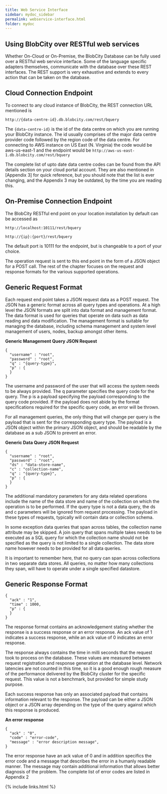 ```yaml
---
title: Web Service Interface
sidebar: mydoc_sidebar
permalink: webservice-interface.html
folder: mydoc
---
```


## Using BlobCity over RESTful web services

Whether On-Cloud or On-Premise, the BlobCity Database can be fully used over a RESTful web service interface. Some of the language specific adapters themselves, communicate with the database over these REST interfaces. The REST support is very exhaustive and extends to every action that can be taken on the database.

## Cloud Connection Endpoint
To connect to any cloud instance of BlobCity, the REST connection URL mentioned is

```
http://{data-centre-id}.db.blobcity.com/rest/bquery
```

The `{data-centre-id}` is the id of the data centre on which you are running your BlobCity instance. The id usually comprises of the major data centre provider code
followed by the region code of the data centre. For connecting to AWS instance on US East (N. Virginia) the code would be aws-us-east-1 and the endpoint would be `http://aws-us-east-1.db.blobcity.com/rest/bquery`

The complete list of upto date data centre codes can be found from the API details section on your cloud portal account. They are also mentioned in [Appendix 3] for quick reference, but you should note that the list is ever changing, and the Appendix 3 may be outdated, by the time you are reading this.

## On-Premise Connection Endpoint
The BlobCity RESTful end point on your location installation by default can be accessed as

`http://localhost:10111/rest/bquery`

`http://{ip}:{port}/rest/bquery`

The default port is 10111 for the endpoint, but is changeable to a port of your choice.

The operation request is sent to this end point in the form of a JSON object for a POST call. The rest of the chapter focuses on the request and response formats for the various supported operations.

## Generic Request Format
Each request end point takes a JSON request data as a POST request. The JSON has a generic format across all query types and operations. At a high level the JSON formats are split into data format and management format. The data format is used for queries that operate on data such as data reading and data modification. The management format is suitable for managing the database, including schema management and system level management of users, nodes, backup amongst other items.

**Generic Management Query JSON Request**

```
{
  "username" : "root",
  "password" : "root",
  "q" : "{query-type}",
  "p" : {
  } 
}
```

The username and password of the user that will access the system needs to be always provided. The q parameter specifies the query code for the query. The p is a payload specifying the payload corresponding to the query code provided. If the payload does not abide by the format specifications required for the specific query code, an error will be thrown.

For all management queries, the only thing that will change per query is the payload that is sent for the corresponding query type. The payload is a JSON object within the primary JSON object, and should be readable by the database as a sub JSON to prevent an error.

**Generic Data Query JSON Request**

```
{
  "username" : "root",
  "password" : "root",
  "ds" : "data-store-name",
  "c" : "collection-name",
  "q" : "{query-type}",
  "p" : {
  } 
}
```

The additional mandatory parameters for any data related operations include the name of the data store and name of the collection on which the operation is to be performed. If the query type is not a data query, the ds and c parameters will be ignored from request processing. The payload in these types of requests, typically will contain data or collection schema.

In some exception data queries that span across tables, the collection name attribute may be skipped. A join query that spans multiple takes needs to be executed as a SQL query for which the collection name should not be specified as the query is not limited to a single collection. The data store name however needs to be provided for all data queries.

It is important to remember here, that no query can span across collections in two separate data stores. All queries, no matter how many collections they span, will have to operate under a single specified datastore.

## Generic Response Format

```
{
  "ack" : "1",
  "time" : 1000,
  "p" : {
  }
}
```

The response format contains an acknowledgement stating whether the response is a success response or an error response. An ack value of 1 indicates a success response, while an ack value of 0 indicates an error response.

The response always contains the time in milli seconds that the request took to process on the database. These values are measured between request registration and response generation at the database level. Network latencies are not counted in this time, so it is a good enough rough measure of the performance delivered by the BlobCity cluster for the specific request. This value is not a benchmark, but provided for simple study purpose.

Each success response has only an associated payload that contains information relevant to the response. The payload can be either a JSON object or a JSON array depending on the type of the query against which this response is produced.

**An error response**

```
{
  "ack" : "0",
  "code" : "error-code",
  "message" : "error description message",
}
```

The error response have an ack value of 0 and in addition specifics the error code and a message that describes the error in a humanly readable manner. The message may contain additional information that allows better diagnosis of the problem. The complete list of error codes are listed in Appendix 2

{% include links.html %}
